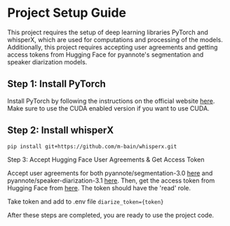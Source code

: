 # Project Setup Guide

This project requires the setup of deep learning libraries PyTorch and whisperX, which are used for computations and processing of the models. Additionally, this project requires accepting user agreements and getting access tokens from Hugging Face for pyannote's segmentation and speaker diarization models.

## Step 1: Install PyTorch

Install PyTorch by following the instructions on the official website [here](https://pytorch.org/get-started/locally/). Make sure to use the CUDA enabled version if you want to use CUDA.

## Step 2: Install whisperX
```bash
pip install git+https://github.com/m-bain/whisperx.git
```

Step 3: Accept Hugging Face User Agreements & Get Access Token

Accept user agreements for both pyannote/segmentation-3.0 [here](https://huggingface.co/pyannote/segmentation-3.0) and pyannote/speaker-diarization-3.1 [here](https://huggingface.co/pyannote/speaker-diarization-3.1). Then, get the access token from Hugging Face from [here](https://huggingface.co/settings/tokens). The token should have the 'read' role.

Take token and add to .env file `diarize_token={token}`

After these steps are completed, you are ready to use the project code.
